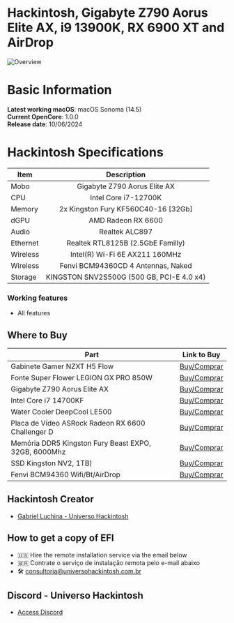 # Hackintosh, Gigabyte Z790 Aorus Elite AX, i9 13900K, RX 6900 XT and AirDrop

![Overview](https://github.com/luchina-gabriel/EFI-GIGABYTE-Z790-AORUS-ELITE-AX-INTEL-CORE-i7-12700K-RX-6600-PUBLIC/assets/23700365/719de8b1-2392-48b2-a237-551b1998e88a)

# Basic Information

**Latest working macOS**: macOS Sonoma (14.5)
<br>
**Current OpenCore**: 1.0.0
<br>
**Release date**: 10/06/2024

# Hackintosh Specifications
|Item|Description|
|-|:-------:|
|Mobo|Gigabyte Z790 Aorus Elite AX|
|CPU|Intel Core i7-12700K|
|Memory|2x Kingston Fury KF560C40-16 [32Gb]|
|dGPU|AMD Radeon RX 6600|
|Audio|Realtek ALC897|
|Ethernet|Realtek RTL8125B (2.5GbE Familly)
|Wireless|Intel(R) Wi-Fi 6E AX211 160MHz|
|Wireless|Fenvi BCM94360CD 4 Antennas, Naked|
|Storage|KINGSTON SNV2S500G  (500 GB, PCI-E 4.0 x4)|

### Working features
- All features

## Where to Buy

|Part|Link to Buy|
|-|:-------:|
|Gabinete Gamer NZXT H5 Flow|[Buy/Comprar](https://www.terabyteshop.com.br/produto/23345/gabinete-gamer-nzxt-h5-flow-mid-tower-vidro-temperado-atx-white-sem-fonte-com-2-fans-cc-h51fw-01?p=880853)|
|Fonte Super Flower LEGION GX PRO 850W|[Buy/Comprar](https://www.terabyteshop.com.br/produto/17901/fonte-super-flower-legion-gx-pro-850w-80-plus-gold-pfc-ativo-semi-modular-sf-850p14xe?p=880853)|
|Gigabyte Z790 Aorus Elite AX|[Buy/Comprar](https://www.terabyteshop.com.br/produto/27055/placa-mae-gigabyte-z790-aorus-elite-x-wifi7-chipset-z790-wifi-intel-lga-1700-atx-ddr5?p=880853)|
|Intel Core i7 14700KF|[Buy/Comprar](https://www.terabyteshop.com.br/produto/26269/processador-intel-core-i7-14700kf-34-ghz-56ghz-turbo-14-geracao-20-cores-28-threads-lga-1700-bx8071514700kf?p=880853)|
|Water Cooler DeepCool LE500|[Buy/Comprar](https://www.terabyteshop.com.br/produto/22309/water-cooler-deepcool-le500-led-6-cores-240mm-intel-amd-r-le500-bklnmc-g-1?p=880853)|
|Placa de Vídeo ASRock Radeon RX 6600 Challenger D|[Buy/Comprar](https://www.terabyteshop.com.br/produto/19808/placa-de-video-asrock-radeon-rx-6600-challenger-d-8gb-gddr6-fsr-ray-tracing-90-ga2rzz-00uanf?p=880853)|
|Memória DDR5 Kingston Fury Beast EXPO, 32GB, 6000Mhz|[Buy/Comprar](https://www.terabyteshop.com.br/produto/24318/memoria-ddr5-kingston-fury-beast-expo-32gb-6000mhz-black-kf560c36bbe-32?p=880853)|
|SSD Kingston NV2, 1TB)|[Buy/Comprar](https://www.terabyteshop.com.br/produto/23000/ssd-kingston-nv2-1tb-m2-nvme-2280-leitura-3500mbs-e-gravacao-2100mbs-snv2s1000g?p=880853)|
|Fenvi BCM94360 Wifi/Bt/AirDrop|[Buy/Comprar](https://s.click.aliexpress.com/e/_Dkitndd)|

## Hackintosh Creator
- [Gabriel Luchina - Universo Hackintosh](https://luchina.com.br)

## How to get a copy of EFI
- 🇺🇸 Hire the remote installation service via the email below
- 🇧🇷 Contrate o serviço de instalação remota pelo e-mail abaixo
- 🛠️ [consultoria@universohackintosh.com.br](mailto:consultoria@universohackintosh.com.br)

## Discord - Universo Hackintosh
- [Access Discord](https://discord.universohackintosh.com.br)

